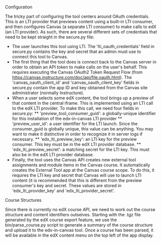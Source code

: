 Configuration

The tricky part of configuring the tool centers around OAuth credentials. This is an LTI provider that previews content
using a built-in LTI consumer, and then configures Canvas (a separate LTI consumer) to make calls to edX (an LTI
provider). As such, there are several different sets of credentials that need to be kept straight in the secure.py
file:
* The user launches this tool using LTI. The 'lti_oauth_credentials' field in secure.py contains the key and secret
that an admin must use to connect this tool to Canvas.
* The first thing that the tool does is connect back to the Canvas server in order to obtain an API token to make calls
on the user's behalf. This requires executing the Canvas OAuth2 Token Request Flow (from
https://canvas.instructure.com/doc/api/file.oauth.html). The 'canvas_oauth_client_id' and 'canvas_oauth_client_key'
fields in secure.py contain the app ID and key obtained from the Canvas site administrator (normally Instructure).
* When a user selects some edX content, the tool brings up a preview of that content in the central iframe. This is
implemented using an LTI call to the edX LTI provider. To make this call, we need four fields in secure.py:
** 'preview_tool_consumer_guid': a globally-unique identifier for this installation of the edx-in-canvas LTI provider
** 'preview_user_id': a user identifier for the LTI launch. Since the consumer_guid is globally unique, this value can
be anything. You may want to make it distinctive in order to recognize it in server logs if necessary.
** 'edx_lti_preview_key': an LTI key for the preview consumer. This key must be in the edX LTI provider database.
** 'edx_lti_preview_secret': a matching secret for the LTI key. This must also be in the edX LTI provider database.
* Finally, the tool uses the Canvas API creates new external tool assignments and module items in the Canvas course.
It automatically creates the External Tool app at the Canvas course scope. To do this, it requires the LTI key and
secret that Canvas will use to launch LTI content (it is recommended that this is different from the preview consumer's
key and secret. These values are stored in 'edx_lti_provider_key' and 'edx_lti_provider_secret'.

Course Structures

Since there is currently no edX course API, we need to work out the course structure and content identifiers outselves.
Starting with the .tgz file generated by the edX course export feature, we use the bin/parse_course.py script to
generate a summary of the course structure and upload it to the edx-in-canvas tool. Once a course has been parsed,
it will be available in the edX content menu on the top left of the app display.